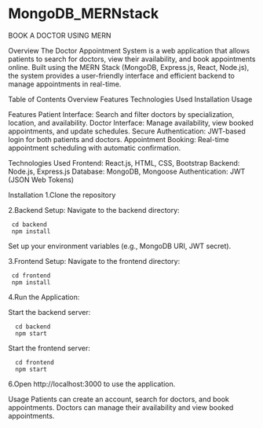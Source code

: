 # MongoDB_MERNstack

BOOK A DOCTOR USING MERN

Overview
The Doctor Appointment System is a web application that allows patients to search for doctors, view their availability, and book appointments online. Built using the MERN Stack (MongoDB, Express.js, React, Node.js), the system provides a user-friendly interface and efficient backend to manage appointments in real-time.

Table of Contents
Overview
Features
Technologies Used
Installation
Usage


Features
Patient Interface: Search and filter doctors by specialization, location, and availability.
Doctor Interface: Manage availability, view booked appointments, and update schedules.
Secure Authentication: JWT-based login for both patients and doctors.
Appointment Booking: Real-time appointment scheduling with automatic confirmation.

Technologies Used
Frontend: React.js, HTML, CSS, Bootstrap
Backend: Node.js, Express.js
Database: MongoDB, Mongoose
Authentication: JWT (JSON Web Tokens)

Installation
1.Clone the repository

2.Backend Setup:
Navigate to the backend directory:

     cd backend
     npm install
Set up your environment variables (e.g., MongoDB URI, JWT secret).

3.Frontend Setup:
Navigate to the frontend directory:

     cd frontend
     npm install

4.Run the Application:

Start the backend server:
      
      cd backend
      npm start

Start the frontend server:

      cd frontend
      npm start

6.Open http://localhost:3000 to use the application.

Usage
Patients can create an account, search for doctors, and book appointments.
Doctors can manage their availability and view booked appointments.

